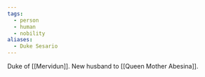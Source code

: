 ```yaml
---
tags:
  - person
  - human
  - nobility
aliases:
  - Duke Sesario
---
```

Duke of [[Mervidun]].
New husband to [[Queen Mother Abesina]].